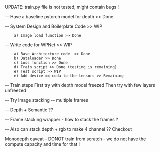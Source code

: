 UPDATE: train.py file is not tested, might contain bugs !

-- Have a baseline pytorch model for depth >> Done  

-- System Design and Boilerplate Code >> WIP
	
		a) Image load function >> Done

-- Write code for WPNet >> WIP

		a) Base Architecture code  >> Done
		b) Dataloader >> Done
		c) Loss function >> Done
		d) Train script >> Done (testing is remaining)
		e) Test script >> WIP
		e) Add device == cuda to the tensors >> Remaining

-- Train steps
	First try with depth model freezed
	Then try with few layers unfreezed 

-- Try Image stacking -- multiple frames

-- Depth + Semantic ??

-- Frame stacking wrapper - how to stack the frames ?

-- Also can stack depth + rgb to make 4 channel ?? Checkout 


Monodepth caveat - DONOT train from scratch - we do not have the compute capacity and time for that ! 
